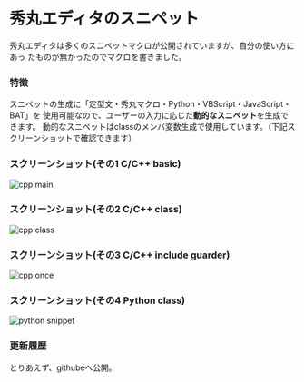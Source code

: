 ﻿秀丸エディタのスニペット
========

秀丸エディタは多くのスニペットマクロが公開されていますが、自分の使い方にあっ
たものが無かったのでマクロを書きました。

### 特徴
スニペットの生成に「定型文・秀丸マクロ・Python・VBScript・JavaScript・BAT」を
使用可能なので、ユーザーの入力に応じた**動的なスニペット**を生成できます。
動的なスニペットはclassのメンバ変数生成で使用しています。（下記スクリーンショットで確認できます）


### スクリーンショット(その1 C/C++ basic)
![cpp main](http://cdn-ak.f.st-hatena.com/images/fotolife/o/ohtorii/20110805/20110805181101.gif?1312535670 "cpp snippet")

### スクリーンショット(その2 C/C++ class)
![cpp class](http://cdn-ak.f.st-hatena.com/images/fotolife/o/ohtorii/20110805/20110805181100.gif?1312535644 "cpp snippet")

### スクリーンショット(その3 C/C++ include guarder)
![cpp once](http://cdn-ak.f.st-hatena.com/images/fotolife/o/ohtorii/20110805/20110805181059.gif?1312535961 "cpp snippet")

### スクリーンショット(その4 Python class)
![python snippet](http://cdn-ak.f.st-hatena.com/images/fotolife/o/ohtorii/20110805/20110805181058.gif?1312535978 "python snippet")

### 更新履歴
とりあえず、githubeへ公開。


